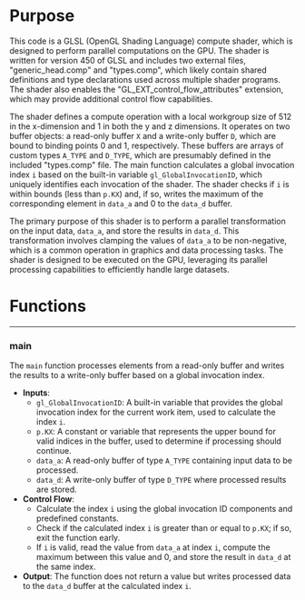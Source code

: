# Purpose
This code is a GLSL (OpenGL Shading Language) compute shader, which is designed to perform parallel computations on the GPU. The shader is written for version 450 of GLSL and includes two external files, "generic_head.comp" and "types.comp", which likely contain shared definitions and type declarations used across multiple shader programs. The shader also enables the "GL_EXT_control_flow_attributes" extension, which may provide additional control flow capabilities.

The shader defines a compute operation with a local workgroup size of 512 in the x-dimension and 1 in both the y and z dimensions. It operates on two buffer objects: a read-only buffer `X` and a write-only buffer `D`, which are bound to binding points 0 and 1, respectively. These buffers are arrays of custom types `A_TYPE` and `D_TYPE`, which are presumably defined in the included "types.comp" file. The main function calculates a global invocation index `i` based on the built-in variable `gl_GlobalInvocationID`, which uniquely identifies each invocation of the shader. The shader checks if `i` is within bounds (less than `p.KX`) and, if so, writes the maximum of the corresponding element in `data_a` and 0 to the `data_d` buffer.

The primary purpose of this shader is to perform a parallel transformation on the input data, `data_a`, and store the results in `data_d`. This transformation involves clamping the values of `data_a` to be non-negative, which is a common operation in graphics and data processing tasks. The shader is designed to be executed on the GPU, leveraging its parallel processing capabilities to efficiently handle large datasets.
# Functions

---
### main
The `main` function processes elements from a read-only buffer and writes the results to a write-only buffer based on a global invocation index.
- **Inputs**:
    - `gl_GlobalInvocationID`: A built-in variable that provides the global invocation index for the current work item, used to calculate the index `i`.
    - `p.KX`: A constant or variable that represents the upper bound for valid indices in the buffer, used to determine if processing should continue.
    - `data_a`: A read-only buffer of type `A_TYPE` containing input data to be processed.
    - `data_d`: A write-only buffer of type `D_TYPE` where processed results are stored.
- **Control Flow**:
    - Calculate the index `i` using the global invocation ID components and predefined constants.
    - Check if the calculated index `i` is greater than or equal to `p.KX`; if so, exit the function early.
    - If `i` is valid, read the value from `data_a` at index `i`, compute the maximum between this value and 0, and store the result in `data_d` at the same index.
- **Output**: The function does not return a value but writes processed data to the `data_d` buffer at the calculated index `i`.


